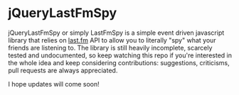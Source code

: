 jQueryLastFmSpy
===============

jQueryLastFmSpy or simply LastFmSpy is a simple event driven javascript library that relies on [last.fm](http://www.last.fm) API to allow you to literally "spy" what your friends are listening to.
The library is still heavily incomplete, scarcely tested and undocumented, so keep watching this repo if you're interested in the whole idea and keep considering contributions: suggestions, criticisms, pull requests are always appreciated.


I hope updates will come soon!